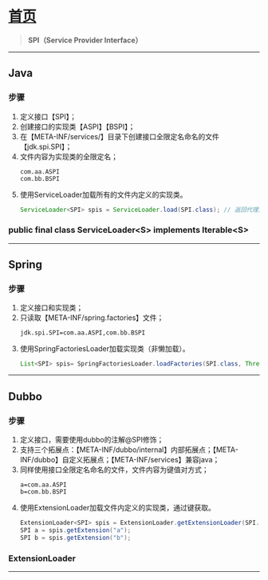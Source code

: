 # [首页](/blog/)

> **SPI（Service Provider Interface）**

***

## Java

### 步骤

1. 定义接口【SPI】；
2. 创建接口的实现类【ASPI】【BSPI】；
3. 在【META-INF/services/】目录下创建接口全限定名命名的文件【jdk.spi.SPI】；
4. 文件内容为实现类的全限定名；
    ```
    com.aa.ASPI
    com.bb.BSPI
    ```
5. 使用ServiceLoader加载所有的文件内定义的实现类。
    ```java
    ServiceLoader<SPI> spis = ServiceLoader.load(SPI.class); // 返回代理对象，懒加载方式。
    ```

### public final class **ServiceLoader\<S\>** implements Iterable\<S\>

***

## Spring

### 步骤

1. 定义接口和实现类；
2. 只读取【META-INF/spring.factories】文件；
    ```
    jdk.spi.SPI=com.aa.ASPI,com.bb.BSPI
    ```
3. 使用SpringFactoriesLoader加载实现类（非懒加载）。
    ```java
    List<SPI> spis= SpringFactoriesLoader.loadFactories(SPI.class, Thread.currentThread().getContextClassLoader());
    ```

***

## Dubbo

### 步骤

1. 定义接口，需要使用dubbo的注解@SPI修饰；
2. 支持三个拓展点：【META-INF/dubbo/internal】内部拓展点；【META-INF/dubbo】自定义拓展点；【META-INF/services】兼容java；
3. 同样使用接口全限定名命名的文件，文件内容为键值对方式；
    ```
    a=com.aa.ASPI
    b=com.bb.BSPI
    ```
4. 使用ExtensionLoader加载文件内定义的实现类，通过键获取。
    ```java
    ExtensionLoader<SPI> spis = ExtensionLoader.getExtensionLoader(SPI.class);
    SPI a = spis.getExtension("a");
    SPI b = spis.getExtension("b");
    ```

### **ExtensionLoader**

***